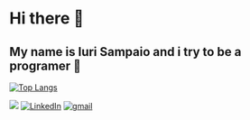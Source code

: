 # Hi there 👋
## My name is Iuri Sampaio and i try to be a programer 🤙

[![Top Langs](https://github-readme-stats.vercel.app/api/top-langs/?username=IuriSampaio&layout=compact&title_color=61dafb&text_color=FFFFFF&icon_color=61dafb&bg_color=20232a)](https://github.com/anuraghazra/github-readme-stats)


<a href="./CV_IuriSampaio%20(1).pdf"><img src="https://img.shields.io/badge/🔽Look_My_CV-002366?logo=curriculum&logoColor=white&style=flat-square"/></a>
<a href="https://www.linkedin.com/in/iuri-sampaio/"><img src="https://img.shields.io/badge/LinkedIn-%230077B5.svg?&style=flat-square&logo=linkedin&logoColor=white" alt="LinkedIn"></a>
<a href="https://www.gmail.com/iurisampaio18@gmail.com"><img src="https://img.shields.io/badge/Gmail-%23E4405F.svg?&style=flat-square&logo=gmail&logoColor=white" alt="gmail"></a>

